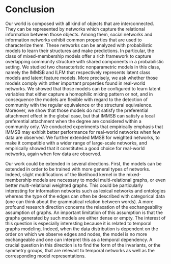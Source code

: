 # Conclusion

<!-- 
A chapter that concludes the thesis by summarising the learning points
and outlining future areas for research
-->


<!-- thesis summary -->
Our world is composed with all kind of objects that are interconnected. They can be represented by networks which capture the relational information between those objects. Among them, social networks and information networks exhibit common properties that are used to characterize them. These networks can be analyzed with probabilistic models to learn their structures and make predictions. In particular, the class of mixed-membership models offer a rich framework to capture overlapping community structure with shared components in a probabilistic setting. We studied two characteristic nonparametric models in this class, namely the IMMSB and ILFM that respectively represents latent class models and latent feature models. More precisely, we ask whether those models comply with other important properties found in real-world networks. We showed that those models can be configured to learn latent variables that either capture a homophilic mixing pattern or not, and in consequence the models are flexible with regard to the detection of community with the regular equivalence or the structural equivalence. Moreover, we show that those models do not satisfy the preferential attachment effect in the global case, but that IMMSB can satisfy a local preferential attachment when the degree are considered within a community only. We conducted experiments that empirically emphasis that IMMSB may exhibit better performance for real-world networks when few data are observed. We further extended MMSB for weighted networks, to make it compatible with a wider range of large-scale networks, and empirically showed that it constitutes a good choice for real-world networks, again when few data are observed.

<!-- future work -->
Our work could be extended in several directions. First, the models can be extended in order to be trained with more general types of networks. Indeed, slight modifications of the likelihood kernel in the mixed-membership models are necessary to model multi-relational graphs, or even better multi-relational weighted graphs. This could be particularly interesting for information networks such as lexical networks and ontologies whereas the type of the edges can often be described with categorical data (one can think about the grammatical relation between words). A more profound research direction concerns the relaxation of the exchangeability assumption of graphs. An important limitation of this assumption is that the graphs generated by such models are either dense or empty. The interest of this question is especially interesting because it is related to temporal graphs modeling. Indeed, when the data distribution is dependent on the order on which we observe edges and nodes, the model is no more exchangeable and one can interpret this as a temporal dependency. A crucial question in this direction is to find the form of the invariants, or the symmetry groups, that are relevant to temporal networks as well as the corresponding model representations.
